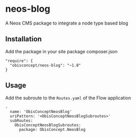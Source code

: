 # neos-blog
A Neos CMS package to integrate a node type based blog

## Installation
Add the package in your site package composer.json

```
"require": {
  "obisconcept/neos-blog": "~1.0"
}
```

## Usage
Add the subroute to the `Routes.yaml` of the Flow application

```
-
  name: 'ObisConceptNeosBlog'
  uriPattern: '<ObisConceptNeosBlogSubroutes>'
  subRoutes:
    ObisConceptNeosBlogSubroutes:
      package: ObisConcept.NeosBlog
```
